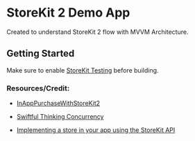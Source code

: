 # StoreKit 2 Demo App

Created to understand StoreKit 2 flow with MVVM Architecture.

## Getting Started

Make sure to enable [StoreKit Testing](https://developer.apple.com/documentation/xcode/setting-up-storekit-testing-in-xcode/#Enable-StoreKit-Testing-in-Xcode) before building.

### Resources/Credit:

- [InAppPurchaseWithStoreKit2](https://github.com/santoshbotre-royal/InAppPurchaseWithStoreKit2)

- [Swiftful Thinking Concurrency](https://youtube.com/playlist?list=PLwvDm4Vfkdphr2Dl4sY4rS9PLzPdyi8PM&si=caYAaJlXuLoi-lRW)

- [Implementing a store in your app using the StoreKit API](https://developer.apple.com/documentation/storekit/in-app_purchase/implementing_a_store_in_your_app_using_the_storekit_api)
